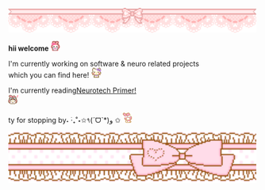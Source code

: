<p align="left">
  <img src="./img/banner1.gif" width="500">
</p>

**hii welcome** <img src="./img/welcome.gif" width="20">

I'm currently working on software & neuro related projects<br>
which you can find here! <img src="./img/nodnod.gif" width="20">

I'm currently reading<a href="https://www.goodreads.com/book/show/59784109-the-neurotech-primer">Neurotech Primer!</a><br>
<img src="./img/yeahhh.webp" width="20">

ty for stopping by˖ ࣪‧₊˚⋆✩٩(ˊᗜˋ*)و ✩
<img src="./img/bye.gif" width="20">

<p align="left">
  <img src="./img/bannerbottom.gif" width="500">
</p>

